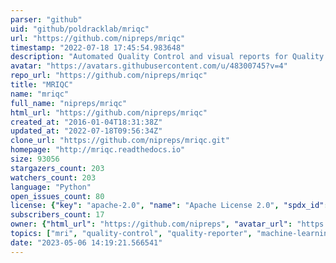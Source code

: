 ```yaml
---
parser: "github"
uid: "github/poldracklab/mriqc"
url: "https://github.com/nipreps/mriqc"
timestamp: "2022-07-18 17:45:54.983648"
description: "Automated Quality Control and visual reports for Quality Assessment of structural (T1w, T2w) and functional MRI of the brain"
avatar: "https://avatars.githubusercontent.com/u/48300745?v=4"
repo_url: "https://github.com/nipreps/mriqc"
title: "MRIQC"
name: "mriqc"
full_name: "nipreps/mriqc"
html_url: "https://github.com/nipreps/mriqc"
created_at: "2016-01-04T18:31:38Z"
updated_at: "2022-07-18T09:56:34Z"
clone_url: "https://github.com/nipreps/mriqc.git"
homepage: "http://mriqc.readthedocs.io"
size: 93056
stargazers_count: 203
watchers_count: 203
language: "Python"
open_issues_count: 80
license: {"key": "apache-2.0", "name": "Apache License 2.0", "spdx_id": "Apache-2.0", "url": "https://api.github.com/licenses/apache-2.0", "node_id": "MDc6TGljZW5zZTI="}
subscribers_count: 17
owner: {"html_url": "https://github.com/nipreps", "avatar_url": "https://avatars.githubusercontent.com/u/48300745?v=4", "login": "nipreps", "type": "Organization"}
topics: ["mri", "quality-control", "quality-reporter", "machine-learning", "neuroimaging"]
date: "2023-05-06 14:19:21.566541"
---
```


